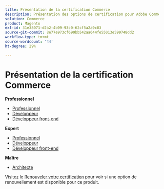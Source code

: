 ```yaml
---
title: Présentation de la certification Commerce
description: Présentation des options de certification pour Adobe Commerce
solution: Commerce
product: Magento
exl-id: 31e38071-d2a2-4b99-93c0-62cf5a2a9c03
source-git-commit: 8e77e973cf699bb542aa644fe55013e599748dd2
workflow-type: tm+mt
source-wordcount: '44'
ht-degree: 29%

---
```


# Présentation de la certification Commerce

**Professionnel**

* [Professionnel](/help/certifications/ac/ac-p-business.md) <!--AD0-E712-->
* [Développeur](/help/certifications/ac/ac-p-developer.md) <!--AD0-E717-->
* [Développeur front-end](/help/certifications/ac/ac-p-fedeveloper0623.md) <!--AD0-E721-->

**Expert**

* [Professionnel](/help/certifications/ac/ac-e-business.md) <!--AD0-E708-->
* [Développeur](/help/certifications/ac/ac-e-developer.md) <!--AD0-E716-->
* [Développeur front-end](/help/certifications/ac/ac-e-fedeveloper0623.md) <!--AD0-E720-->

**Maître**

* [Architecte](/help/certifications/ac/ac-m-architect.md) <!--AD0-E718-->

Visitez le [Renouveler votre certification](/help/certifications/renew.md) pour voir si une option de renouvellement est disponible pour ce produit.
